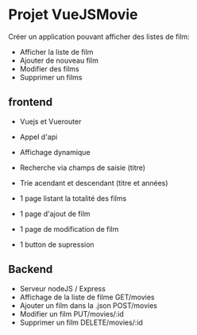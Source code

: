 # Projet VueJSMovie

Créer un application pouvant afficher des listes de film: 
 - Afficher la liste de film
 - Ajouter de nouveau film
 - Modifier des films
 - Supprimer un films

## frontend
 - Vuejs et Vuerouter
 - Appel d'api
 - Affichage dynamique
 - Recherche via champs de saisie (titre)
 - Trie acendant et descendant (titre et années) 

 - 1 page listant la totalité des films
 - 1 page d'ajout de film
 - 1 page de modification de film
 - 1 button de supression


## Backend
 - Serveur nodeJS / Express
 - Affichage de la liste de filme               GET/movies
 - Ajouter un film dans la .json                POST/movies
 - Modifier un film                             PUT/movies/:id
 - Supprimer un film                            DELETE/movies/:id